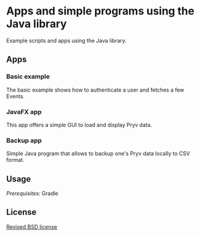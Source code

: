 # Apps and simple programs using the Java library

Example scripts and apps using the Java library.

## Apps

### Basic example

The basic example shows how to authenticate a user and fetches a few Events.

### JavaFX app

This app offers a simple GUI to load and display Pryv data.

### Backup app

Simple Java program that allows to backup one's Pryv data locally to CSV format.

## Usage

*Prerequisites:* Gradle

## License

[Revised BSD license](https://github.com/pryv/documents/blob/master/license-bsd-revised.md)
